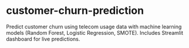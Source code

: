 # customer-churn-prediction
Predict customer churn using telecom usage data with machine learning models (Random Forest, Logistic Regression, SMOTE). Includes Streamlit dashboard for live predictions.
